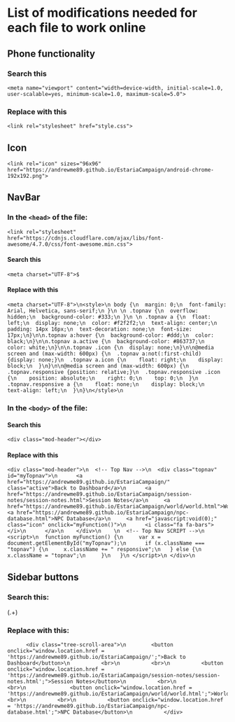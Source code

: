 # List of modifications needed for each file to work online

## Phone functionality

### Search this

	<meta name="viewport" content="width=device-width, initial-scale=1.0, user-scalable=yes, minimum-scale=1.0, maximum-scale=5.0">

### Replace with this

	<link rel="stylesheet" href="style.css">

## Icon

	<link rel="icon" sizes="96x96" href="https://andrewme89.github.io/EstariaCampaign/android-chrome-192x192.png">

## NavBar

### In the `<head>` of the file:

	<link rel="stylesheet" href="https://cdnjs.cloudflare.com/ajax/libs/font-awesome/4.7.0/css/font-awesome.min.css">

#### Search this

	<meta charset="UTF-8">$

#### Replace with this

	<meta charset="UTF-8">\n<style>\n body {\n  margin: 0;\n  font-family: Arial, Helvetica, sans-serif;\n }\n \n .topnav {\n  overflow: hidden;\n  background-color: #333;\n }\n \n .topnav a {\n  float: left;\n  display: none;\n  color: #f2f2f2;\n  text-align: center;\n  padding: 14px 16px;\n  text-decoration: none;\n  font-size: 17px;\n}\n\n.topnav a:hover {\n  background-color: #ddd;\n  color: black;\n}\n\n.topnav a.active {\n  background-color: #863737;\n  color: white;\n}\n\n.topnav .icon {\n  display: none;\n}\n\n@media screen and (max-width: 600px) {\n  .topnav a:not(:first-child) {display: none;}\n  .topnav a.icon {\n    float: right;\n    display: block;\n  }\n}\n\n@media screen and (max-width: 600px) {\n  .topnav.responsive {position: relative;}\n  .topnav.responsive .icon {\n    position: absolute;\n    right: 0;\n    top: 0;\n  }\n  .topnav.responsive a {\n    float: none;\n    display: block;\n    text-align: left;\n  }\n}\n</style>\n

### In the `<body>` of the file:

#### Search this

	<div class="mod-header"></div>

#### Replace with this

	<div class="mod-header">\n	<!-- Top Nav -->\n	<div class="topnav" id="myTopnav">\n	  <a href="https://andrewme89.github.io/EstariaCampaign/" class="active">Back to Dashboard</a>\n	  <a href="https://andrewme89.github.io/EstariaCampaign/session-notes/session-notes.html">Session Notes</a>\n	  <a href="https://andrewme89.github.io/EstariaCampaign/world/world.html">World</a>\n	  <a href="https://andrewme89.github.io/EstariaCampaign/npc-database.html">NPC Database</a>\n	  <a href="javascript:void(0);" class="icon" onclick="myFunction()">\n	    <i class="fa fa-bars"></i>\n	  </a>\n	</div>\n	\n	<!-- Top Nav SCRIPT -->\n	<script>\n	function myFunction() {\n	  var x = document.getElementById("myTopnav");\n	  if (x.className === "topnav") {\n	    x.className += " responsive";\n	  } else {\n	    x.className = "topnav";\n	  }\n	}\n	</script>\n	</div>\n

## Sidebar buttons

### Search this:

<div class="tree-scroll-area">(.+)<div class="tree-item-children"></div>
            </div>
          </div>

### Replace with this:

          <div class="tree-scroll-area">\n		  <button onclick="window.location.href = 'https://andrewme89.github.io/EstariaCampaign/';">Back to Dashboard</button>\n		  <br>\n		  <br>\n		  <button onclick="window.location.href = 'https://andrewme89.github.io/EstariaCampaign/session-notes/session-notes.html';">Session Notes</button>\n		  <br>\n     		  <br>\n     		  <button onclick="window.location.href = 'https://andrewme89.github.io/EstariaCampaign/world/world.html';">World</button>\n		  <br>\n		  <br>\n		  <button onclick="window.location.href = 'https://andrewme89.github.io/EstariaCampaign/npc-database.html';">NPC Database</button>\n		  </div>